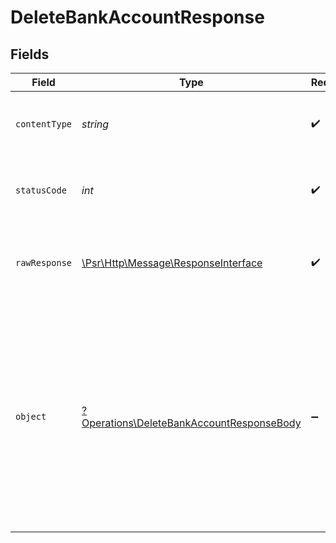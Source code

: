 # DeleteBankAccountResponse


## Fields

| Field                                                                                                                                                                       | Type                                                                                                                                                                        | Required                                                                                                                                                                    | Description                                                                                                                                                                 | Example                                                                                                                                                                     |
| --------------------------------------------------------------------------------------------------------------------------------------------------------------------------- | --------------------------------------------------------------------------------------------------------------------------------------------------------------------------- | --------------------------------------------------------------------------------------------------------------------------------------------------------------------------- | --------------------------------------------------------------------------------------------------------------------------------------------------------------------------- | --------------------------------------------------------------------------------------------------------------------------------------------------------------------------- |
| `contentType`                                                                                                                                                               | *string*                                                                                                                                                                    | :heavy_check_mark:                                                                                                                                                          | HTTP response content type for this operation                                                                                                                               |                                                                                                                                                                             |
| `statusCode`                                                                                                                                                                | *int*                                                                                                                                                                       | :heavy_check_mark:                                                                                                                                                          | HTTP response status code for this operation                                                                                                                                |                                                                                                                                                                             |
| `rawResponse`                                                                                                                                                               | [\Psr\Http\Message\ResponseInterface](https://www.php-fig.org/psr/psr-7/#33-psrhttpmessageresponseinterface)                                                                | :heavy_check_mark:                                                                                                                                                          | Raw HTTP response; suitable for custom response parsing                                                                                                                     |                                                                                                                                                                             |
| `object`                                                                                                                                                                    | [?Operations\DeleteBankAccountResponseBody](../../Models/Operations/DeleteBankAccountResponseBody.md)                                                                       | :heavy_minus_sign:                                                                                                                                                          | Bank account deleted                                                                                                                                                        | {<br/>"id": "b7e6c2a0-1f2d-4c3b-9a8e-123456789abc",<br/>"name": "Checking Account",<br/>"currency": "USD",<br/>"type": "depository",<br/>"enabled": true,<br/>"balance": 1500.75,<br/>"manual": false<br/>} |